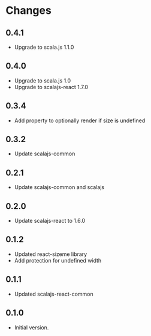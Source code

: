 # Changes

## 0.4.1

* Upgrade to scala.js 1.1.0

## 0.4.0

* Upgrade to scala.js 1.0
* Upgrade to scalajs-react 1.7.0

## 0.3.4

* Add property to optionally render if size is undefined

## 0.3.2

* Update scalajs-common

## 0.2.1

* Update scalajs-common and scalajs

## 0.2.0

* Update scalajs-react to 1.6.0

## 0.1.2

* Updated react-sizeme library
* Add protection for undefined width

## 0.1.1

* Updated scalajs-react-common

## 0.1.0

* Initial version.
